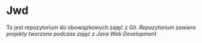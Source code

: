 # Jwd
To jest repozytorium do obowiązkowych zajęć z Git.
*Repozytorium zawiera projekty tworzone podczas zajęć z Java Web Development*
